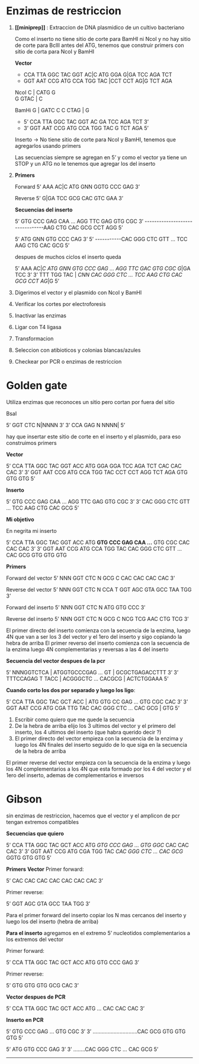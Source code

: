 # Enzimas de restriccion

1. **[[miniprep]]** : Extraccion de DNA plasmidico de un cultivo bacteriano

	Como el inserto no tiene sitio de corte para BamHI ni NcoI y no hay sitio de corte para BclII antes del ATG, tenemos que construir primers con sitio de corta para NcoI y BamHI
	
	**Vector**
	
	- CCA TTA GGC TAC GGT AC|C ATG GGA G|GA TCC AGA TCT 
	- GGT AAT CCG ATG CCA TGG TAC |CCT CCT AG|G TCT AGA 
	
	NcoI 
	C | CATG G  
	G GTAC | C
	
	BamHi
	G | GATC C
	C CTAG | G
	
	- 5’ CCA TTA GGC TAC GGT AC                 GA TCC AGA TCT 3’ 
	- 3’ GGT AAT CCG ATG CCA TGG TAC                 G TCT AGA  5’
	
	Inserto → No tiene sitio de corte para NcoI y BamHI, tenemos que agregarlos usando primers
	
	Las secuencias siempre se agregan en 5’ y como el vector ya tiene un STOP y un ATG no le tenemos que agregar los del inserto

2. **Primers**
	
	Forward
	5’ AAA AC|C ATG GNN GGTG CCC GAG 3’
	   
	Reverse
	5’ G|GA TCC GCG CAC GTC GAA 3’
	
	**Secuencias del inserto**
	
	5’ GTG CCC GAG CAA … AGG TTC GAG GTG CGC 3’
	--------------------------------AAG CTG CAC GCG CCT AGG 5’
	
	5’ ATG GNN GTG CCC CAG 3’
	5’ -----------CAC  GGG CTC GTT … TCC AAG CTG CAC GCG 5’
	
	despues de muchos ciclos el inserto queda
	
	5’ AAA AC|*C ATG GNN GTG CCC GAG … AGG TTC GAC GTG CGC G*|GA TCC 3’
	3’ TTT TGG TAC | *CNN CAC GGG CTC … TCC AAG CTG CAC GCG CCT AG*|G 5’


3. Digerimos el vector y el plasmido con NcoI y BamHI
4. Verificar los cortes por electroforesis
5. Inactivar las enzimas
6. Ligar con T4 ligasa
7. Transformacion 
8. Seleccion con atibioticos y colonias blancas/azules
9. Checkear por PCR o enzimas de restriccion

# Golden gate
Utiliza enzimas que reconoces un sitio pero cortan por fuera del sitio

BsaI

5’ GGT CTC N|NNNN 3’
3’ CCA GAG N NNNN| 5’

hay que insertar este sitio de corte en el inserto y el plasmido, para eso construimos primers

**Vector**

5’ CCA TTA GGC TAC GGT ACC ATG GGA GGA TCC AGA TCT CAC CAC CAC 3’
3’ GGT AAT CCG ATG CCA TGG TAC CCT CCT AGG TCT AGA GTG GTG GTG 5’

**Inserto**

5’ GTG CCC GAG CAA … AGG TTC GAG GTG CGC 3’
3’ CAC  GGG CTC GTT … TCC AAG CTG CAC GCG 5’

**Mi objetivo**

En negrita mi inserto

5’ CCA TTA GGC TAC GGT ACC ATG **GTG CCC GAG CAA …** GTG CGC CAC CAC CAC 3’
3’ GGT AAT CCG ATG CCA TGG TAC CAC GGG CTC GTT …   CAC GCG GTG GTG  GTG

**Primers**

Forward del vector 
5’ NNN GGT CTC N GCG C CAC CAC CAC CAC 3’

Reverse del vector
5’ NNN GGT CTC N CCA T GGT AGC GTA GCC TAA TGG 3’

Forward del inserto
5’ NNN GGT CTC N ATG GTG CCC 3’

Reverse del inserto
5’ NNN GGT CTC N GCG C NCG TCG AAC CTG TCG 3’

El primer directo del inserto comienza con la secuencia de la enzima, luego 4N que van a ser los 3 del vector y el 1ero del inserto y sigo copiando la hebra de arriba
El primer reverso del inserto comienza con la secuencia de la enzima luego 4N complementarias y reversas a las 4 del inserto

**Secuencia del vector despues de la  pcr**

5’ NNNGGTCTCA | ATGGTGCCCGAG … GT | GCGCTGAGACCTTT 3’
3’ TTTCCAGAG T    TACC | ACGGGCTC … CACGCG | ACTCTGGAAA 5’

**Cuando corto los dos por separado y luego los ligo**:

5’ CCA TTA GGC TAC GCT ACC | ATG GTG CC GAG … GTG CGC CAC 3’
3’ GGT AAT CCG ATG CGA TTG TAC CAC GGG CTC … CAC GCG | GTG 5’

1. Escribir como quiero que me quede la secuencia 
2. De la hebra de arriba elijo los 3 ultimos del vector y el primero del inserto, los 4 ultimos del inserto (que habra querido decir ?)
3. El primer directo del vector empieza con la secuencia de la enzima y luego los 4N finales del inserto seguido de lo que siga en la secuencia de la hebra de arriba

El primer reverse del vector empieza con la secuencia de la enzima y luego los 4N complementarios a los 4N que esta formado por los 4 del vector y el 1ero del inserto, ademas de complementarios e inversos

# Gibson
sin enzimas de restriccion, hacemos que el vector y el amplicon de pcr tengan extremos compatibles

**Secuencias que quiero**

5’ CCA TTA GGC TAC GCT ACC ATG *GTG CCC GAG … GTG GGC* CAC CAC CAC 3’
3’ GGT AAT CCG ATG CGA TGG TAC *CAC GGG CTC … CAC GCG* GGTG GTG GTG 5’

**Primers**
**Vector**
Primer forward:

5’ CAC CAC CAC CAC CAC CAC CAC 3’

Primer reverse:

5’ GGT AGC GTA GCC TAA TGG 3’

Para el primer forward del inserto copiar los N mas cercanos del inserto y luego los del inserto (hebra de arriba)

**Para el inserto**
agregamos en el extremo 5’ nucleotidos complementarios a los extremos del vector

Primer forward:

5’ CCA TTA GGC TAC GCT ACC ATG GTG CCC GAG 3’

Primer reverse:

5’ GTG GTG GTG GCG CAC  3’

**Vector despues de PCR**

5’ CCA TTA GGC TAC GCT ACC ATG … CAC CAC CAC 3’

**Inserto en PCR**

5’ GTG CCC GAG … GTG CGC 3’
3’ …………………………CAC GCG GTG GTG GTG 5’

5’ ATG GTG CCC GAG 3’
3’ ……..CAC GGG CTC … CAC GCG 5’

****